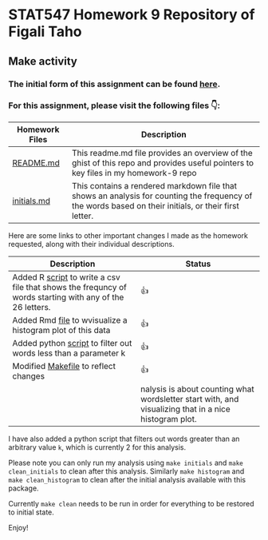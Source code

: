 # STAT547 Homework 9 Repository of Figali Taho 

## Make activity

### The initial form of this assignment can be found [here](https://github.com/STAT545-UBC/make-activity).

### For this assignment, please visit the following files :point_down::

|   **Homework Files**   | **Description** |
|----------------|------------|
|[README.md](https://github.com/STAT545-UBC-students/hw09-figalit/blob/master/README.md)|This readme.md file provides an overview of the ghist of this repo and provides useful pointers to key files in my homework-9 repo |
|[initials.md](https://github.com/STAT545-UBC-students/hw09-figalit/blob/master/make-hw/initials.md)| This contains a rendered markdown file that shows an analysis for counting the frequency of the words based on their initials, or their first letter. |

Here are some links to other important changes I made as the homework requested, along with their individual descriptions.

| **Description**  | **Status** |
|------------------|------------|
| Added R [script](https://github.com/STAT545-UBC-students/hw09-figalit/blob/master/make-hw/countinitials.R) to write a csv file that shows the frequncy of words starting with any of the 26 letters. | 👍 |
| Added Rmd [file](https://github.com/STAT545-UBC-students/hw09-figalit/blob/master/make-hw/initials.rmd) to wvisualize a histogram plot of this data | 👍 |
| Added python [script](https://github.com/STAT545-UBC-students/hw09-figalit/blob/master/make-hw/KeepGreaterThanK.py) to filter out words less than a parameter k | 👍 |
| Modified [Makefile](https://github.com/STAT545-UBC-students/hw09-figalit/blob/master/make-hw/Makefile) to reflect changes | 👍 |
|  |nalysis is about counting what wordsletter  start with, and visualizing that in a nice histogram plot.

I have also added a python script that filters out words greater than an arbitrary value `k`, which is currently 2 for this analysis. 

Please note you can only run my analysis using `make initials` and `make clean_initials` to clean after this analysis. Similarly `make histogram` and `make clean_histogram` to clean after the initial analysis available with this package.

Currently `make clean` needs to be run in order for everything to be restored to initial state. 

Enjoy!